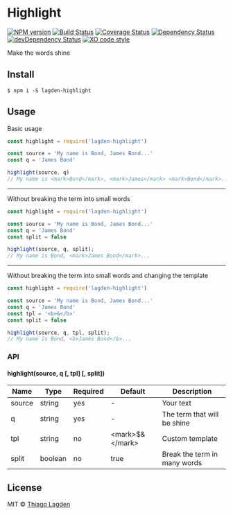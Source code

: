 # Highlight
[![NPM version][npm-img]][npm]
[![Build Status][ci-img]][ci]
[![Coverage Status][coveralls-img]][coveralls]
[![Dependency Status][dep-img]][dep]
[![devDependency Status][devDep-img]][devDep]
[![XO code style][xo-img]][xo]

[npm-img]:       https://img.shields.io/npm/v/lagden-highlight.svg
[npm]:           https://www.npmjs.com/package/lagden-highlight
[ci-img]:        https://travis-ci.org/lagden/highlight.svg
[ci]:            https://travis-ci.org/lagden/highlight
[coveralls-img]: https://coveralls.io/repos/github/lagden/highlight/badge.svg?branch=master
[coveralls]:     https://coveralls.io/github/lagden/highlight?branch=master
[dep-img]:       https://david-dm.org/lagden/highlight.svg
[dep]:           https://david-dm.org/lagden/highlight
[devDep-img]:    https://david-dm.org/lagden/highlight/dev-status.svg
[devDep]:        https://david-dm.org/lagden/highlight#info=devDependencies
[xo-img]:        https://img.shields.io/badge/code_style-XO-5ed9c7.svg
[xo]:            https://github.com/sindresorhus/xo


Make the words shine


## Install

```
$ npm i -S lagden-highlight
```


## Usage

Basic usage

```js
const highlight = require('lagden-highlight')

const source = 'My name is Bond, James Bond...'
const q = 'James Bond'

highlight(source, q)
// My name is <mark>Bond</mark>, <mark>James</mark> <mark>Bond</mark>...
```

---

Without breaking the term into small words

```js
const highlight = require('lagden-highlight')

const source = 'My name is Bond, James Bond...'
const q = 'James Bond'
const split = false

highlight(source, q, split);
// My name is Bond, <mark>James Bond</mark>...
```

---

Without breaking the term into small words and changing the template

```js
const highlight = require('lagden-highlight')

const source = 'My name is Bond, James Bond...'
const q = 'James Bond'
const tpl = '<b>&</b>'
const split = false

highlight(source, q, tpl, split);
// My name is Bond, <b>James Bond</b>...
```


### API

#### highlight(source, q \[, tpl\] \[, split\])

Name        | Type      | Required | Default                         | Description
----------- | --------- | -------- | ------------------------------- | ------------
source      | string    | yes      | -                               | Your text
q           | string    | yes      | -                               | The term that will be shine
tpl         | string    | no       | \<mark\>$\&\</mark\>            | Custom template
split       | boolean   | no       | true                            | Break the term in many words


## License

MIT © [Thiago Lagden](http://lagden.in)
